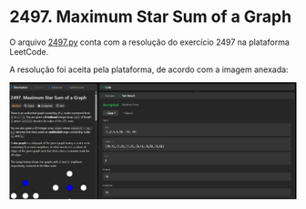 # 2497. Maximum Star Sum of a Graph

O arquivo [2497.py](./2497/2497.py) conta com a resolução do exercício 2497 na plataforma LeetCode.

A resolução foi aceita pela plataforma, de acordo com a imagem anexada:
<center>

![Resolução 2497.py](/screenshots/2497.png)

</center>
